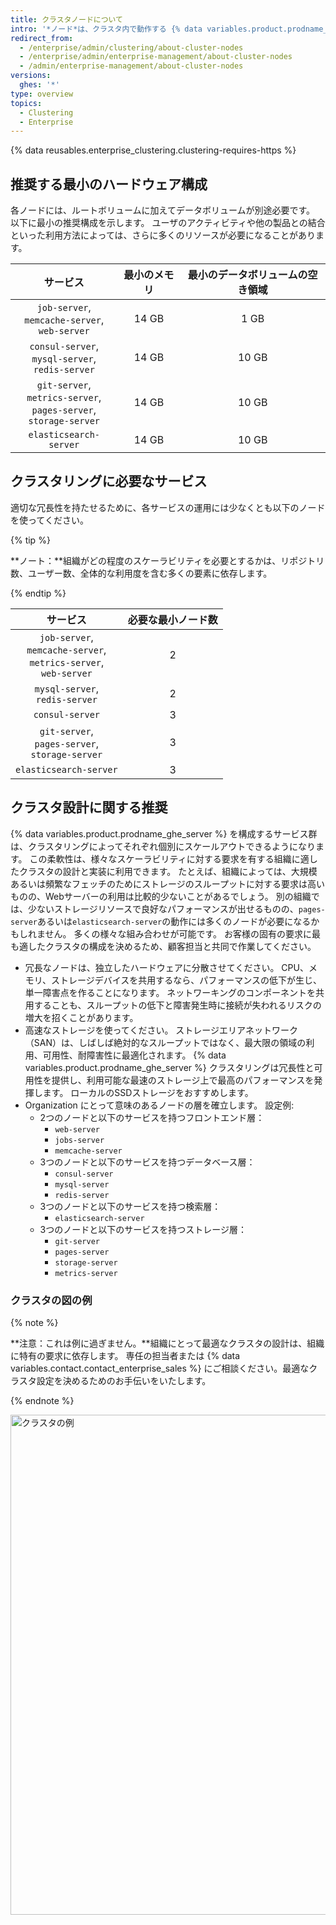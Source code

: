 ```yaml
---
title: クラスタノードについて
intro: '*ノード*は、クラスタ内で動作する {% data variables.product.prodname_ghe_server %} インスタンスです。 ぞれぞれのノードは、クラスターに提供される (最終的にはユーザーに提供される) 一連のサービスを実行します。'
redirect_from:
  - /enterprise/admin/clustering/about-cluster-nodes
  - /enterprise/admin/enterprise-management/about-cluster-nodes
  - /admin/enterprise-management/about-cluster-nodes
versions:
  ghes: '*'
type: overview
topics:
  - Clustering
  - Enterprise
---
```


{% data reusables.enterprise_clustering.clustering-requires-https %}

## 推奨する最小のハードウェア構成
各ノードには、ルートボリュームに加えてデータボリュームが別途必要です。 以下に最小の推奨構成を示します。 ユーザのアクティビティや他の製品との結合といった利用方法によっては、さらに多くのリソースが必要になることがあります。

|                                              サービス                                              | 最小のメモリ | 最小のデータボリュームの空き領域 |
|:----------------------------------------------------------------------------------------------:|:------:|:----------------:|
|               `job-server`,<br/>`memcache-server`,<br/>`web-server`                | 14 GB  |       1 GB       |
|              `consul-server`,<br/>`mysql-server`,<br/>`redis-server`               | 14 GB  |      10 GB       |
| `git-server`,<br/>`metrics-server`,<br/>`pages-server`,<br/>`storage-server` | 14 GB  |      10 GB       |
|                                     `elasticsearch-server`                                     | 14 GB  |      10 GB       |

## クラスタリングに必要なサービス
適切な冗長性を持たせるために、各サービスの運用には少なくとも以下のノードを使ってください。

{% tip %}

**ノート：**組織がどの程度のスケーラビリティを必要とするかは、リポジトリ数、ユーザー数、全体的な利用度を含む多くの要素に依存します。

{% endtip %}

|                                             サービス                                              | 必要な最小ノード数 |
|:---------------------------------------------------------------------------------------------:|:---------:|
| `job-server`,<br/>`memcache-server`,<br/>`metrics-server`,<br/>`web-server` |     2     |
|                           `mysql-server`,<br/>`redis-server`                            |     2     |
|                                        `consul-server`                                        |     3     |
|              `git-server`,<br/>`pages-server`,<br/>`storage-server`               |     3     |
|                                    `elasticsearch-server`                                     |     3     |

## クラスタ設計に関する推奨

{% data variables.product.prodname_ghe_server %} を構成するサービス群は、クラスタリングによってそれぞれ個別にスケールアウトできるようになります。 この柔軟性は、様々なスケーラビリティに対する要求を有する組織に適したクラスタの設計と実装に利用できます。 たとえば、組織によっては、大規模あるいは頻繁なフェッチのためにストレージのスループットに対する要求は高いものの、Webサーバーの利用は比較的少ないことがあるでしょう。 別の組織では、少ないストレージリソースで良好なパフォーマンスが出せるものの、`pages-server`あるいは`elasticsearch-server`の動作には多くのノードが必要になるかもしれません。 多くの様々な組み合わせが可能です。 お客様の固有の要求に最も適したクラスタの構成を決めるため、顧客担当と共同で作業してください。

- 冗長なノードは、独立したハードウェアに分散させてください。 CPU、メモリ、ストレージデバイスを共用するなら、パフォーマンスの低下が生じ、単一障害点を作ることになります。 ネットワーキングのコンポーネントを共用することも、スループットの低下と障害発生時に接続が失われるリスクの増大を招くことがあります。
- 高速なストレージを使ってください。 ストレージエリアネットワーク（SAN）は、しばしば絶対的なスループットではなく、最大限の領域の利用、可用性、耐障害性に最適化されます。 {% data variables.product.prodname_ghe_server %} クラスタリングは冗長性と可用性を提供し、利用可能な最速のストレージ上で最高のパフォーマンスを発揮します。 ローカルのSSDストレージをおすすめします。
- Organization にとって意味のあるノードの層を確立します。 設定例:
  - 2つのノードと以下のサービスを持つフロントエンド層：
    - `web-server`
    - `jobs-server`
    - `memcache-server`
  - 3つのノードと以下のサービスを持つデータベース層：
    - `consul-server`
    - `mysql-server`
    - `redis-server`
  - 3つのノードと以下のサービスを持つ検索層：
    - `elasticsearch-server`
  - 3つのノードと以下のサービスを持つストレージ層：
    - `git-server`
    - `pages-server`
    - `storage-server`
    - `metrics-server`

### クラスタの図の例
{% note %}

**注意：これは例に過ぎません。**組織にとって最適なクラスタの設計は、組織に特有の要求に依存します。 専任の担当者または {% data variables.contact.contact_enterprise_sales %} にご相談ください。最適なクラスタ設定を決めるためのお手伝いをいたします。

{% endnote %}

<img src="/assets/images/enterprise/cluster/cluster-diagram.png" alt="クラスタの例" style="width: 800px;border:0" />
